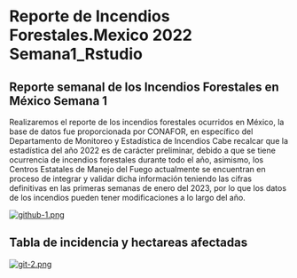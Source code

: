 # Reporte de Incendios Forestales.Mexico 2022 Semana1_Rstudio

## Reporte semanal de los Incendios Forestales en México Semana 1


Realizaremos el reporte de los incendios forestales ocurridos en México, la base de datos fue proporcionada por CONAFOR, en específico del Departamento de Monitoreo y Estadística de Incendios 
Cabe recalcar que la estadística del año 2022 es de carácter preliminar, debido a que se tiene ocurrencia de incendios forestales durante todo el año, asimismo, los Centros Estatales de Manejo del Fuego actualmente se encuentran en proceso de integrar y validar dicha información teniendo las cifras definitivas en las primeras semanas de enero del 2023, por lo que los datos de los incendios pueden tener modificaciones a lo largo del año.

[![github-1.png](https://i.postimg.cc/FHz65CsZ/github-1.png)](https://postimg.cc/Mnk51DBM)

## Tabla de incidencia y hectareas afectadas 

[![git-2.png](https://i.postimg.cc/QCXFHTFX/git-2.png)](https://postimg.cc/0MBk4rG3)




